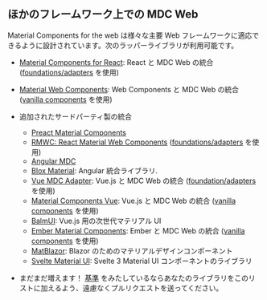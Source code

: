 <!--docs:
title: "MDC Web on other frameworks"
navTitle: "Framework Wrappers"
layout: landing
section: docs
path: /docs/framework-wrappers/
-->

## ほかのフレームワーク上での MDC Web

Material Components for the web は様々な主要 Web フレームワークに適応できるように設計されています。次のラッパーライブラリが利用可能です。

  - [Material Components for React](https://github.com/material-components/material-components-web-react): React と MDC Web の統合 ([foundations/adapters](./integrating-into-frameworks.md#the-advanced-approach-using-foundations-and-adapters) を使用)
  - [Material Web Components](https://github.com/material-components/material-components-web-components): Web Components と MDC Web の統合 ([vanilla components](./integrating-into-frameworks.md#the-simple-approach-wrapping-mdc-web-vanilla-components) を使用)
  - 追加されたサードパーティ製の統合
    - [Preact Material Components](https://github.com/prateekbh/preact-material-components)
    - [RMWC: React Material Web Components](https://github.com/jamesmfriedman/rmwc) ([foundations/adapters](./integrating-into-frameworks.md#the-advanced-approach-using-foundations-and-adapters) を使用)
    - [Angular MDC](https://github.com/trimox/angular-mdc-web)
    - [Blox Material](https://blox.src.zone/material): Angular 統合ライブラリ.
    - [Vue MDC Adapter](https://github.com/pgbross/vue-material-adapter): Vue.js と MDC Web の統合 ([foundation/adapters](./integrating-into-frameworks.md#the-advanced-approach-using-foundations-and-adapters) を使用)
    - [Material Components Vue](https://github.com/matsp/material-components-vue): Vue.js と MDC Web の統合 ([vanilla components](./integrating-into-frameworks.md#the-simple-approach-wrapping-mdc-web-vanilla-components) を使用)
    - [BalmUI](https://material.balmjs.com/): Vue.js 用の次世代マテリアル UI
    - [Ember Material Components](https://github.com/onehilltech/ember-cli-mdc): Ember と MDC Web の統合  ([vanilla components](./integrating-into-frameworks.md#the-simple-approach-wrapping-mdc-web-vanilla-components) を使用)
    - [MatBlazor](https://github.com/SamProf/MatBlazor): Blazor のためのマテリアルデザインコンポーネント
    - [Svelte Material UI](https://github.com/hperrin/svelte-material-ui): Svelte 3 Material UI コンポーネントのライブラリ

  - まだまだ増えます！ [基準](integrating-into-frameworks.md) をみたしているならあなたのライブラリをこのリストに加えるよう、遠慮なくプルリクエストを送ってください。
